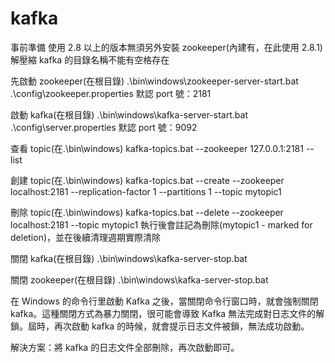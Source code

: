 # kafka

事前準備
使用 2.8 以上的版本無須另外安裝 zookeeper(內建有，在此使用 2.8.1)
解壓縮 kafka 的目錄名稱不能有空格存在

先啟動 zookeeper(在根目錄)
.\bin\windows\zookeeper-server-start.bat .\config\zookeeper.properties
默認 port 號：2181

啟動 kafka(在根目錄)
.\bin\windows\kafka-server-start.bat .\config\server.properties
默認 port 號：9092

查看 topic(在.\bin\windows)
kafka-topics.bat --zookeeper 127.0.0.1:2181 --list

創建 topic(在.\bin\windows)
kafka-topics.bat --create --zookeeper localhost:2181 --replication-factor 1 --partitions 1 --topic mytopic1

刪除 topic(在.\bin\windows)
kafka-topics.bat --delete --zookeeper localhost:2181 --topic mytopic1
執行後會註記為刪除(mytopic1 - marked for deletion)，並在後續清理週期實際清除

關閉 kafka(在根目錄)
.\bin\windows\kafka-server-stop.bat

關閉 zookeeper(在根目錄)
.\bin\windows\kafka-server-stop.bat

在 Windows 的命令行里啟動 Kafka 之後，當關閉命令行窗口時，就會強制關閉 kafka。這種關閉方式為暴力關閉，很可能會導致 Kafka 無法完成對日志文件的解鎖。屆時，再次啟動 kafka 的時候，就會提示日志文件被鎖，無法成功啟動。

解決方案：將 kafka 的日志文件全部刪除，再次啟動即可。
